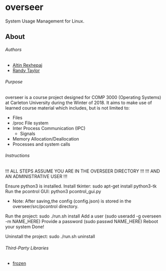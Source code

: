 # overseer
System Usage Management for Linux.

## About
###### Authors
* [Altin Rexhepaj](https://github.com/altin)
* [Randy Taylor](https://github.com/aclonegeek)

###### Purpose
overseer is a course project designed for COMP 3000 (Operating Systems) at Carleton University during the Winter of 2018. It aims to make use of learned course material which includes, but is not limited to:
* Files
* /proc File system
* Inter Process Communication (IPC)
  * Signals
* Memory Allocation/Deallocation
* Processes and system calls

###### Instructions
!!! ALL STEPS ASSUME YOU ARE IN THE OVERSEER DIRECTORY !!!
!!! AND AN ADMINISTRATIVE USER !!!

Ensure python3 is installed.
Install tkinter: sudo apt-get install python3-tk
Run the pcontrol GUI: python3 pcontrol_gui.py
- Note: After saving,the config (config.json) is stored in the overseer/src/pcontrol directory.

Run the project:
sudo ./run.sh install
Add a user (sudo useradd -g overseen -m NAME_HERE)
Provide a password (sudo passwd NAME_HERE)
Reboot your system
Done!

Uninstall the project:
sudo ./run.sh uninstall

###### Third-Party Libraries
* [frozen](https://github.com/cesanta/frozen)